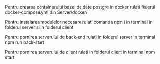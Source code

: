 Pentru crearea containerului bazei de date postgre in docker rulati fisierul docker-compose.yml din Server/docker/

Pentru instalarea modulelor necesare rulati comanda npm i in terminal in folderul server si in folderul client

Pentru pornirea serverului de back-end rulati in folderul server in terminal npm run back-start

Pentru pornirea serverului de client rulati in folderul client in terminal npm start

